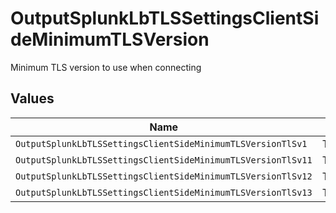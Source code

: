 # OutputSplunkLbTLSSettingsClientSideMinimumTLSVersion

Minimum TLS version to use when connecting


## Values

| Name                                                         | Value                                                        |
| ------------------------------------------------------------ | ------------------------------------------------------------ |
| `OutputSplunkLbTLSSettingsClientSideMinimumTLSVersionTlSv1`  | TLSv1                                                        |
| `OutputSplunkLbTLSSettingsClientSideMinimumTLSVersionTlSv11` | TLSv1.1                                                      |
| `OutputSplunkLbTLSSettingsClientSideMinimumTLSVersionTlSv12` | TLSv1.2                                                      |
| `OutputSplunkLbTLSSettingsClientSideMinimumTLSVersionTlSv13` | TLSv1.3                                                      |